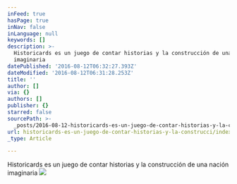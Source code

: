 ```yaml
---
inFeed: true
hasPage: true
inNav: false
inLanguage: null
keywords: []
description: >-
  Historicards es un juego de contar historias y la construcción de una nación
  imaginaria
datePublished: '2016-08-12T06:32:27.393Z'
dateModified: '2016-08-12T06:31:28.253Z'
title: ''
author: []
via: {}
authors: []
publisher: {}
starred: false
sourcePath: >-
  _posts/2016-08-12-historicards-es-un-juego-de-contar-historias-y-la-construcci.md
url: historicards-es-un-juego-de-contar-historias-y-la-construcci/index.html
_type: Article

---
```

Historicards es un juego de contar historias y la construcción de una nación imaginaria
![](https://the-grid-user-content.s3-us-west-2.amazonaws.com/10cc9228-b8ca-483f-943d-46b7606f39ab.jpg)
